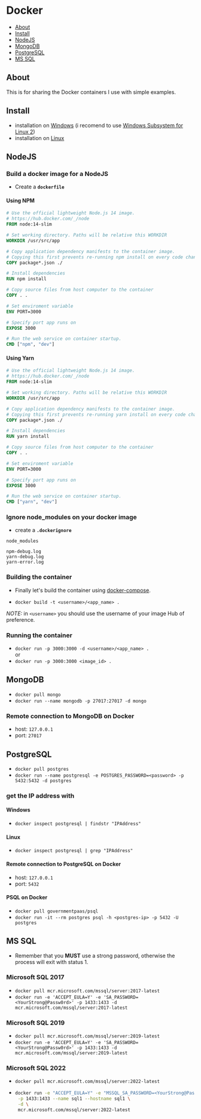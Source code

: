 # Docker

- [About](#about)
- [Install](#install)
- [NodeJS](#nodejs)
- [MongoDB](#MongoDB)
- [PostgreSQL](#PostgreSQL)
- [MS SQL](#MS_SQL)

## About

This is for sharing the Docker containers I use with simple examples.

## Install

- installation on [Windows](https://docs.docker.com/docker-for-windows/install/) (i recomend to use [Windows Subsystem for Linux 2](https://docs.microsoft.com/en-us/windows/wsl/wsl2-kernel))
- installation on [Linux](https://docs.docker.com/engine/install/ubuntu/)

## NodeJS

### Build a docker image for a NodeJS

- Create a **`dockerfile`**

#### Using NPM

```dockerfile
# Use the official lightweight Node.js 14 image.
# https://hub.docker.com/_/node
FROM node:14-slim

# Set working directory. Paths will be relative this WORKDIR
WORKDIR /usr/src/app

# Copy application dependency manifests to the container image.
# Copying this first prevents re-running npm install on every code change.
COPY package*.json ./

# Install dependencies
RUN npm install

# Copy source files from host computer to the container
COPY . .

# Set enviroment variable
ENV PORT=3000

# Specify port app runs on
EXPOSE 3000

# Run the web service on container startup.
CMD ["npm", "dev"]
```

#### Using Yarn

```dockerfile
# Use the official lightweight Node.js 14 image.
# https://hub.docker.com/_/node
FROM node:14-slim

# Set working directory. Paths will be relative this WORKDIR
WORKDIR /usr/src/app

# Copy application dependency manifests to the container image.
# Copying this first prevents re-running yarn install on every code change.
COPY package*.json ./

# Install dependencies
RUN yarn install

# Copy source files from host computer to the container
COPY . .

# Set enviroment variable
ENV PORT=3000

# Specify port app runs on
EXPOSE 3000

# Run the web service on container startup.
CMD ["yarn", "dev"]
```

### Ignore node_modules on your docker image

- create a **`.dockerignore`**

```dockerignore
node_modules

npm-debug.log
yarn-debug.log
yarn-error.log
```

### Building the container

- Finally let's build the container using [docker-compose](https://docs.docker.com/compose/).

- `docker build -t <username>/<app_name> .`  

*NOTE:* in `<username>` you should use the username of your image Hub of preference.

### Running the container

- `docker run -p 3000:3000 -d <username>/<app_name> .`  
or
- `docker run -p 3000:3000 <image_id> .`

## MongoDB

- `docker pull mongo`  
- `docker run --name mongodb -p 27017:27017 -d mongo`

### Remote connection to MongoDB on Docker

- host: `127.0.0.1`
- port: `27017`

## PostgreSQL

- `docker pull postgres`
- `docker run --name postgresql -e POSTGRES_PASSWORD=<password> -p 5432:5432 -d postgres`

### get the IP address with

#### Windows

- `docker inspect postgresql | findstr "IPAddress"`  

#### Linux

- `docker inspect postgresql | grep "IPAddress"`  

#### Remote connection to PostgreSQL on Docker

- host: `127.0.0.1`
- port: `5432`
  
#### PSQL on Docker

- `docker pull governmentpaas/psql`  
- `docker run -it --rm postgres psql -h <postgres-ip> -p 5432 -U postgres`

## MS SQL

- Remember that you **MUST** use a strong password, otherwise the process will exit with status 1.

### Microsoft SQL 2017

- `docker pull mcr.microsoft.com/mssql/server:2017-latest`
- `docker run -e 'ACCEPT_EULA=Y' -e 'SA_PASSWORD=<YourStrong@Passw0rd>' -p 1433:1433 -d mcr.microsoft.com/mssql/server:2017-latest`

### Microsoft SQL 2019

- `docker pull mcr.microsoft.com/mssql/server:2019-latest`
- `docker run -e 'ACCEPT_EULA=Y' -e 'SA_PASSWORD=<YourStrong@Passw0rd>' -p 1433:1433 -d mcr.microsoft.com/mssql/server:2019-latest`

### Microsoft SQL 2022

- `docker pull mcr.microsoft.com/mssql/server:2022-latest`
- ```bash
  docker run -e "ACCEPT_EULA=Y" -e "MSSQL_SA_PASSWORD=<YourStrong@Passw0rd>" \
   -p 1433:1433 --name sql1 --hostname sql1 \
   -d \
   mcr.microsoft.com/mssql/server:2022-latest
   ```
